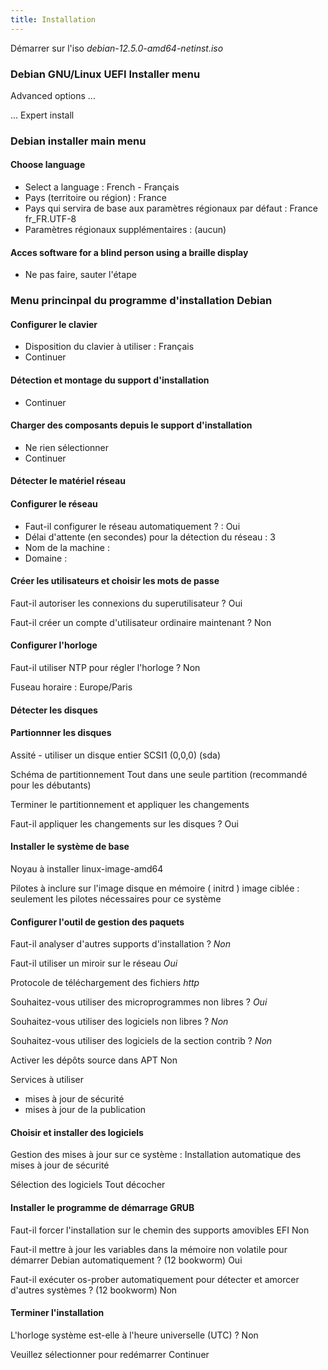 ```yaml
---
title: Installation
---
```


Démarrer sur l'iso _debian-12.5.0-amd64-netinst.iso_

### Debian GNU/Linux UEFI Installer menu

Advanced options ...

... Expert install

### Debian installer main menu

#### Choose language

- Select a language : French - Français
- Pays (territoire ou région) : France
- Pays qui servira de base aux paramètres régionaux par défaut : France fr_FR.UTF-8
- Paramètres régionaux supplémentaires : (aucun)

#### Acces software for a blind person using a braille display

- Ne pas faire, sauter l'étape

### Menu princinpal du programme d'installation Debian

#### Configurer le clavier

- Disposition du clavier à utiliser : Français
- Continuer

#### Détection et montage du support d'installation

- Continuer

#### Charger des composants depuis le support d'installation

- Ne rien sélectionner
- Continuer

#### Détecter le matériel réseau

#### Configurer le réseau

- Faut-il configurer le réseau automatiquement ? : Oui
- Délai d'attente (en secondes) pour la détection du réseau : 3
- Nom de la machine :
- Domaine :

#### Créer les utilisateurs et choisir les mots de passe

Faut-il autoriser les connexions du superutilisateur ?
Oui

Faut-il créer un compte d'utilisateur ordinaire maintenant ?
Non

#### Configurer l'horloge

Faut-il utiliser NTP pour régler l'horloge ?
Non

Fuseau horaire :
Europe/Paris

#### Détecter les disques

#### Partionnner les disques
Assité - utiliser un disque entier
SCSI1 (0,0,0) (sda)

Schéma de partitionnement
Tout dans une seule partition (recommandé pour les débutants)

Terminer le partitionnement et appliquer les changements

Faut-il appliquer les changements sur les disques ?
Oui

#### Installer le système de base

Noyau à installer
linux-image-amd64

Pilotes à inclure sur l'image disque en mémoire ( initrd )
image ciblée : seulement les pilotes nécessaires pour ce système

#### Configurer l'outil de gestion des paquets

Faut-il analyser d'autres supports d'installation ?
_Non_

Faut-il utiliser un miroir sur le réseau
_Oui_

Protocole de téléchargement des fichiers
_http_

Souhaitez-vous utiliser des microprogrammes non libres ?
_Oui_

Souhaitez-vous utiliser des logiciels non libres ?
_Non_

Souhaitez-vous utiliser des logiciels de la section contrib ?
_Non_

Activer les dépôts source dans APT
Non

Services à utiliser

- mises à jour de sécurité
- mises à jour de la publication

#### Choisir et installer des logiciels

Gestion des mises à jour sur ce système :
Installation automatique des mises à jour de sécurité

Sélection des logiciels
Tout décocher

#### Installer le programme de démarrage GRUB

Faut-il forcer l'installation sur le chemin des supports amovibles EFI
Non

Faut-il mettre à jour les variables dans la mémoire non volatile pour démarrer Debian automatiquement ? (12 bookworm)
Oui

Faut-il exécuter os-prober automatiquement pour détecter et amorcer d'autres systèmes ? (12 bookworm)
Non

#### Terminer l'installation

L'horloge système est-elle à l'heure universelle (UTC) ?
Non

Veuillez sélectionner <Continuer> pour redémarrer
Continuer
